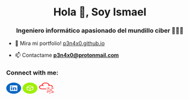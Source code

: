 <h1 align="center">Hola 👋, Soy Ismael</h1>
<h3 align="center">Ingeniero informático apasionado del mundillo ciber 👾👨‍💻</h3>

- 📝 Mira mi portfolio! [p3n4x0.github.io](https://p3n4x0.github.io)

- 📫 Contactame **p3n4x0@protonmail.com**

<h3 align="left">Connect with me:</h3>
<p align="left">
<a href="https://linkedin.com/in/ismael-penacho" target="blank"><img align="center" src="https://github.com/p3n4x0/p3n4x0/blob/main/linkedin-svgrepo-com.svg" alt="ismael penacho" height="30" width="40" /></a>
<a href="https://app.hackthebox.com/users/512648" target="blank"><img align="center" src="https://github.com/p3n4x0/p3n4x0/blob/main/hack-the-box-svgrepo-com.svg" alt="ismael penacho" height="30" width="40" /></a>
<a href="https://tryhackme.com/p/p3n4x0" target="blank"><img align="center" src="https://github.com/p3n4x0/p3n4x0/blob/main/tryhackme-red.svg" alt="ismael penacho" height="30" width="40" /></a>
</p>
